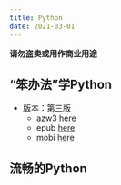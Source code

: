 ```yaml
---
title: Python
date: 2021-03-01
---
```


**请勿盗卖或用作商业用途**

## “笨办法”学Python

- 版本：第三版
  - azw3 [here](/files/library/python/“笨办法”学Python(第3版).azw3)
  - epub [here](/files/library/python/“笨办法”学Python(第3版).epub)
  - mobi [here](/files/library/python/“笨办法”学Python(第3版).mobi)


## 流畅的Python